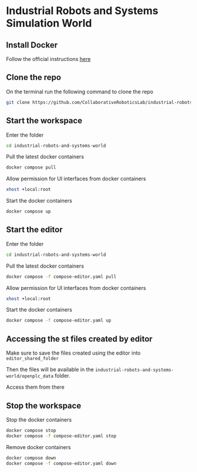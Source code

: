 # Industrial Robots and Systems Simulation World

## Install Docker

Follow the official instructions [here](https://docs.docker.com/engine/install/)

## Clone the repo

On the terminal run the following command to clone the repo

```sh
git clone https://github.com/CollaborativeRoboticsLab/industrial-robots-and-systems-world.git
```

## Start the workspace

Enter the folder

```bash
cd industrial-robots-and-systems-world
```

Pull the latest docker containers
```bash
docker compose pull
```

Allow permission for UI interfaces from docker containers
```bash
xhost +local:root
```

Start the docker containers
```bash
docker compose up
```

## Start the editor

Enter the folder

```bash
cd industrial-robots-and-systems-world
```

Pull the latest docker containers
```bash
docker compose -f compose-editor.yaml pull
```

Allow permission for UI interfaces from docker containers
```bash
xhost +local:root
```

Start the docker containers
```bash
docker compose -f compose-editor.yaml up
```

## Accessing the st files created by editor

Make sure to save the files created using the editor into `editor_shared_folder`

Then the files will be available in the `industrial-robots-and-systems-world/openplc_data` folder.

Access them from there


## Stop the workspace

Stop the docker containers

```bash
docker compose stop
docker compose -f compose-editor.yaml stop
```

Remove docker containers

```bash
docker compose down
docker compose -f compose-editor.yaml down
```